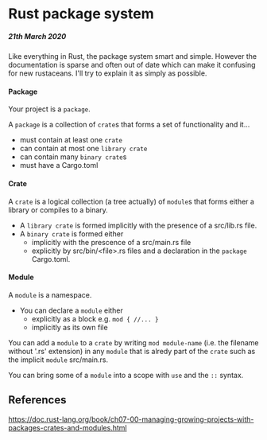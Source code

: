 # Rust package system
##### 21th March 2020

Like everything in Rust, the package system smart and simple.
However the documentation is sparse and often out of date which can make it confusing for new rustaceans.
I'll try to explain it as simply as possible.

#### Package
Your project is a `package`.

A `package` is a collection of `crate`s that forms a set of functionality and it...
- must contain at least one `crate` 
- can contain at most one `library crate`
- can contain many `binary crate`s
- must have a Cargo.toml
  

#### Crate
A `crate` is a logical collection (a tree actually) of `module`s that forms either a library or compiles to a binary.
- A `library crate` is formed implicitly with the presence of a src/lib.rs file.
- A `binary crate` is formed either 
  - implicitly with the prescence of a src/main.rs file 
  - explicitly by src/bin/\<file\>.rs files and a declaration in the `package` Cargo.toml.


#### Module
A `module` is a namespace.

- You can declare a `module` either
  - explicitly as a block e.g. `mod { //... }`
  - implicitly as its own file

You can add a `module` to a `crate` by writing `mod module-name` (i.e. the filename without '.rs' extension) in any `module` that is alredy part of the `crate` such as the implicit `module` src/main.rs. 

You can bring some of a `module` into a scope with `use` and the `::` syntax.

## References
https://doc.rust-lang.org/book/ch07-00-managing-growing-projects-with-packages-crates-and-modules.html